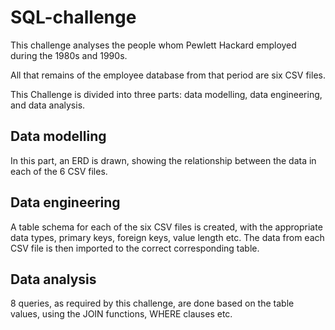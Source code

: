 # SQL-challenge

This challenge analyses the people whom Pewlett Hackard employed during the 1980s and 1990s.


All that remains of the employee database from that period are six CSV files.


This Challenge is divided into three parts: data modelling, data engineering, and data analysis.

## Data modelling
In this part, an ERD is drawn, showing the relationship between the data in each of the 6 CSV files.

## Data engineering
A table schema for each of the six CSV files is created, with the appropriate data types, primary keys, foreign keys, value length etc. The data from each CSV file is then imported to the correct corresponding table.

## Data analysis
8 queries, as required by this challenge, are done based on the table values, using the JOIN functions, WHERE clauses etc.
